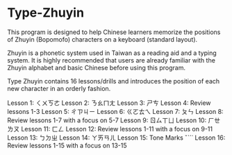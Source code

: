 # Type-Zhuyin

This program is designed to help Chinese learners memorize the positions of Zhuyin (Bopomofo) characters on a keyboard (standard layout). 

Zhuyin is a phonetic system used in Taiwan as a reading aid and a typing system. It is highly recommended that users are already familiar with the Zhuyin alphabet and basic Chinese before using this program.

Type Zhuyin contains 16 lessons/drills and introduces the position of each new character in an orderly fashion.

Lesson 1: ㄑㄨㄎㄜ
Lesson 2: ㄋㄠㄇㄤ
Lesson 3: ㄕㄘ
Lesson 4: Review lessons 1-3
Lesson 5: ㄔㄗㄐㄧ
Lesson 6: ㄍㄛㄊㄟ
Lesson 7: ㄆㄣ
Lesson 8: Review lessons 1-7 with a focus on 5-7
Lesson 9: ㄖㄙㄒㄩ
Lesson 10: ㄏㄝㄌㄡ
Lesson 11: ㄈㄥ
Lesson 12: Review lessons 1-11 with a focus on 9-11
Lesson 13: ㄅㄉㄓ
Lesson 14: ㄚㄞㄢㄦ
Lesson 15: Tone Marks ˇˋˊ˙
Lesson 16: Review lessons 1-15 with a focus on 13-15
